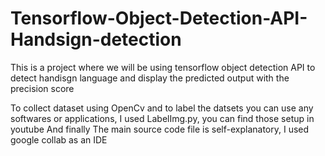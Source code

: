 # Tensorflow-Object-Detection-API-Handsign-detection
This is a project where we will be using tensorflow object detection API to detect handisgn language and display the predicted output with the precision score


To collect dataset using OpenCv 
and to label the datsets you can use any softwares or applications, 
I used LabelImg.py, you can find those setup in youtube
And finally The main source code file is self-explanatory, 
I used google collab as an IDE
